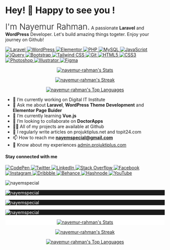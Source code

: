 <h1 align="left">Hey! 👋 Happy to see you ! </h1>
<p><span style="font-size:26px; font-weight:300;">I'm Nayemur Rahman.</span> <span>A passionate <b>Laravel</b> and <b>WordPress</b> Developer. Let's build amazing things togeter. Enjoy your journey on Github! </span></p>

<p dir="auto">
  <a target="_blank" rel="noopener noreferrer nofollow" href="https://laravel.com">
    <img src="https://img.shields.io/badge/Laravel-FF2D20?style=flat-square&amp;logo=laravel&amp;logoColor=white" alt="Laravel" style="max-width: 100%;">
  </a>

  <a target="_blank" rel="noopener noreferrer nofollow" href="https://wordpress.org">
    <img src="https://img.shields.io/badge/WordPress-21759B?style=flat-square&amp;logo=wordpress&amp;logoColor=white" alt="WordPress" style="max-width: 100%;">
  </a>

  <a target="_blank" rel="noopener noreferrer nofollow" href="https://elementor.com">
    <img src="https://img.shields.io/badge/Elementor-666666?style=flat-square&amp;logo=elementor&amp;logoColor=white" alt="Elementor" style="max-width: 100%;">
  </a>

  <a target="_blank" rel="noopener noreferrer nofollow" href="https://php.net">
    <img src="https://img.shields.io/badge/PHP-777BB4?style=flat-square&amp;logo=php&amp;logoColor=white" alt="PHP" style="max-width: 100%;">
  </a>

  <a target="_blank" rel="noopener noreferrer nofollow" href="https://mysql.com">
    <img src="https://img.shields.io/badge/MySQL-4479A1?style=flat-square&amp;logo=mysql&amp;logoColor=white" alt="MySQL" style="max-width: 100%;">
  </a>

  <a target="_blank" rel="noopener noreferrer nofollow" href="https://developer.mozilla.org/en-US/docs/Web/JavaScript">
    <img src="https://img.shields.io/badge/JavaScript-F7DF1E?style=flat-square&amp;logo=javascript&amp;logoColor=black" alt="JavaScript" style="max-width: 100%;">
  </a>

  <a target="_blank" rel="noopener noreferrer nofollow" href="https://jquery.com">
    <img src="https://img.shields.io/badge/jQuery-0769AD?style=flat-square&amp;logo=jquery&amp;logoColor=white" alt="jQuery" style="max-width: 100%;">
  </a>

  <a target="_blank" rel="noopener noreferrer nofollow" href="https://getbootstrap.com">
    <img src="https://img.shields.io/badge/Bootstrap-7952B3?style=flat-square&amp;logo=bootstrap&amp;logoColor=white" alt="Bootstrap" style="max-width: 100%;">
  </a>

  <a target="_blank" rel="noopener noreferrer nofollow" href="https://tailwindcss.com">
    <img src="https://img.shields.io/badge/Tailwind_CSS-38B2AC?style=flat-square&amp;logo=tailwind-css&amp;logoColor=white" alt="Tailwind CSS" style="max-width: 100%;">
  </a>

  <a target="_blank" rel="noopener noreferrer nofollow" href="https://git-scm.com">
    <img src="https://img.shields.io/badge/Git-F05032?style=flat-square&amp;logo=git&amp;logoColor=white" alt="Git" style="max-width: 100%;">
  </a>

  <a target="_blank" rel="noopener noreferrer nofollow" href="https://developer.mozilla.org/en-US/docs/Web/HTML">
    <img src="https://img.shields.io/badge/HTML5-E34F26?style=flat-square&amp;logo=html5&amp;logoColor=white" alt="HTML5" style="max-width: 100%;">
  </a>

  <a target="_blank" rel="noopener noreferrer nofollow" href="https://developer.mozilla.org/en-US/docs/Web/CSS">
    <img src="https://img.shields.io/badge/CSS3-1572B6?style=flat-square&amp;logo=css3&amp;logoColor=white" alt="CSS3" style="max-width: 100%;">
  </a>

  <a target="_blank" rel="noopener noreferrer nofollow" href="https://www.adobe.com/products/photoshop.html">
    <img src="https://img.shields.io/badge/Photoshop-31A8FF?style=flat-square&amp;logo=adobe-photoshop&amp;logoColor=white" alt="Photoshop" style="max-width: 100%;">
  </a>

  <a target="_blank" rel="noopener noreferrer nofollow" href="https://www.adobe.com/products/illustrator.html">
    <img src="https://img.shields.io/badge/Illustrator-FF9A00?style=flat-square&amp;logo=adobe-illustrator&amp;logoColor=white" alt="Illustrator" style="max-width: 100%;">
  </a>

  <a target="_blank" rel="noopener noreferrer nofollow" href="https://www.figma.com">
    <img src="https://img.shields.io/badge/Figma-F24E1E?style=flat-square&amp;logo=figma&amp;logoColor=white" alt="Figma" style="max-width: 100%;">
  </a>
</p>

<p align="center">
  <a href="https://github.com/nayemur-rahman">
    <img src="https://github-readme-stats.vercel.app/api?username=nayemur-rahman&theme=darcula&show_icons=true&hide_border=true&count_private=true" alt="nayemur-rahman's Stats">
  </a>
</p>

<p align="center">
  <a href="https://github.com/nayemur-rahman">
    <img src="https://github-readme-streak-stats.herokuapp.com/?user=nayemur-rahman&theme=darcula&hide_border=true" alt="nayemur-rahman's Streak">
  </a>
</p>

<p align="center">
  <a href="https://github.com/nayemur-rahman">
    <img src="https://github-readme-stats.vercel.app/api/top-langs/?username=nayemur-rahman&theme=darcula&show_icons=true&hide_border=true&layout=compact" alt="nayemur-rahman's Top Languages">
  </a>
</p>


- 🔭 I’m currently working on Digital IT Institute
- 💬 Ask me about **Laravel**, **WordPress Theme Development** and **Elementor Page Buider**
- 🌱 I’m currently learning **Vue.js**
- 👯 I’m looking to collaborate on **DoctorApps**
- 👨‍💻 All of my projects are available at Github
- 📝 I regularly write articles on projuktiplus.net and topit24.com
- 📫 How to reach me **nayemspecial@gmail.com**
- 📄 Know about my experiences [admin.projuktiplus.com](admin.projuktiplus.com)

<h4 align="left">Stay connected with me</h4>
<p dir="auto">
  <a href="https://codepen.io/nayemspecial" target="_blank" rel="noopener noreferrer nofollow">
    <img src="https://img.shields.io/badge/CodePen-000000?style=flat-square&amp;logo=codepen&amp;logoColor=white" alt="CodePen" style="max-width: 100%;">
  </a>
  
  <a href="https://twitter.com/nayemspecial" target="_blank" rel="noopener noreferrer nofollow">
    <img src="https://img.shields.io/badge/Twitter-1DA1F2?style=flat-square&amp;logo=twitter&amp;logoColor=white" alt="Twitter" style="max-width: 100%;">
  </a>
  
  <a href="https://linkedin.com/in/nayemspecial" target="_blank" rel="noopener noreferrer nofollow">
    <img src="https://img.shields.io/badge/LinkedIn-0077B5?style=flat-square&amp;logo=linkedin&amp;logoColor=white" alt="LinkedIn" style="max-width: 100%;">
  </a>
  
  <a href="https://stackoverflow.com/users/nayemspecial" target="_blank" rel="noopener noreferrer nofollow">
    <img src="https://img.shields.io/badge/Stack%20Overflow-FE7A16?style=flat-square&amp;logo=stackoverflow&amp;logoColor=white" alt="Stack Overflow" style="max-width: 100%;">
  </a>
  
  <a href="https://fb.com/nayemspecial" target="_blank" rel="noopener noreferrer nofollow">
    <img src="https://img.shields.io/badge/Facebook-1877F2?style=flat-square&amp;logo=facebook&amp;logoColor=white" alt="Facebook" style="max-width: 100%;">
  </a>
  
  <a href="https://instagram.com/nayemspecial" target="_blank" rel="noopener noreferrer nofollow">
    <img src="https://img.shields.io/badge/Instagram-E4405F?style=flat-square&amp;logo=instagram&amp;logoColor=white" alt="Instagram" style="max-width: 100%;">
  </a>
  
  <a href="https://dribbble.com/nayemspecial" target="_blank" rel="noopener noreferrer nofollow">
    <img src="https://img.shields.io/badge/Dribbble-D95992?style=flat-square&amp;logo=dribbble&amp;logoColor=white" alt="Dribbble" style="max-width: 100%;">
  </a>
  
  <a href="https://www.behance.net/nayemspecial" target="_blank" rel="noopener noreferrer nofollow">
    <img src="https://img.shields.io/badge/Behance-1769FF?style=flat-square&amp;logo=behance&amp;logoColor=white" alt="Behance" style="max-width: 100%;">
  </a>
  
  <a href="https://hashnode.com/nayemspecial" target="_blank" rel="noopener noreferrer nofollow">
    <img src="https://img.shields.io/badge/Hashnode-2962FF?style=flat-square&amp;logo=hashnode&amp;logoColor=white" alt="Hashnode" style="max-width: 100%;">
  </a>
  
  <a href="https://www.youtube.com/c/nayemspecial" target="_blank" rel="noopener noreferrer nofollow">
    <img src="https://img.shields.io/badge/YouTube-FF0000?style=flat-square&amp;logo=youtube&amp;logoColor=white" alt="YouTube" style="max-width: 100%;">
  </a>
</p>



<p><img align="center" src="https://github-readme-streak-stats.herokuapp.com/?user=nayemspecial&" alt="nayemspecial" /></p>

<p style="background-color: #1a1a1a; color: #ffffff;">&nbsp;<img align="left" src="https://github-readme-stats.vercel.app/api?username=nayemspecial&show_icons=true&locale=en" alt="nayemspecial" /></p>

<p style="background-color: #1a1a1a; color: #ffffff;"><img align="center" src="https://github-readme-stats.vercel.app/api/top-langs?username=nayemspecial&show_icons=true&locale=en&layout=compact" alt="nayemspecial" /></p>

<p style="background-color: #1a1a1a; color: #ffffff;"><img align="center" src="https://github-readme-streak-stats.herokuapp.com/?user=nayemspecial&" alt="nayemspecial" /></p>







<p align="center" class="stats-container">
  <a href="https://github.com/nayemur-rahman">
    <img src="https://github-readme-stats.vercel.app/api?username=nayemur-rahman&show_icons=true&hide_border=true&count_private=true" alt="nayemur-rahman's Stats">
  </a>
</p>

<p align="center">
  <a href="https://github.com/nayemur-rahman">
    <img src="https://github-readme-streak-stats.herokuapp.com/?user=nayemur-rahman&hide_border=true" alt="nayemur-rahman's Streak">
  </a>
</p>

<p align="center">
  <a href="https://github.com/nayemur-rahman">
    <img src="https://github-readme-stats.vercel.app/api/top-langs/?username=nayemur-rahman&show_icons=true&hide_border=true&layout=compact" alt="nayemur-rahman's Top Languages">
  </a>
</p>

<style>
  .stats-container {
    background-color: #ffffff; /* Set light mode background color */
  }

  @media (prefers-color-scheme: dark) {
    .stats-container {
      background-color: #1a1a1a; /* Set dark mode background color */
    }
  }
</style>
